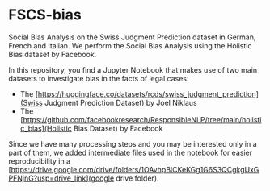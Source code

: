 # FSCS-bias
Social Bias Analysis on the Swiss Judgment Prediction dataset in German, French and Italian. We perform the Social Bias Analysis using the Holistic Bias dataset by Facebook.

In this repository, you find a Jupyter Notebook that makes use of two main datasets to investigate bias in the facts of legal cases:
- The [https://huggingface.co/datasets/rcds/swiss_judgment_prediction](Swiss Judgment Prediction Dataset) by Joel Niklaus
- The [https://github.com/facebookresearch/ResponsibleNLP/tree/main/holistic_bias](Holistic Bias Dataset) by Facebook

Since we have many processing steps and you may be interested only in a part of them, we added intermediate files used in the notebook for easier reproducibility in a [https://drive.google.com/drive/folders/1OAvhpBiCKeKGg1G6S3QCgkgUxGPFNjnG?usp=drive_link](google drive folder).


